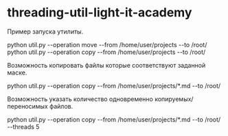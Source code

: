 # threading-util-light-it-academy

Пример запуска утилиты.

python util.py --operation move --from /home/user/projects --to /root/
python util.py --operation copy --from /home/user/projects --to /root/

Возможность копировать файлы которые соответствуют заданной маске.

python util.py --operation copy --from /home/user/projects/*.md --to /root/

Возможность указать количество одновременно копируемых/переносимых файлов.

python util.py --operation copy --from /home/user/projects/*.md --to /root/  --threads 5
